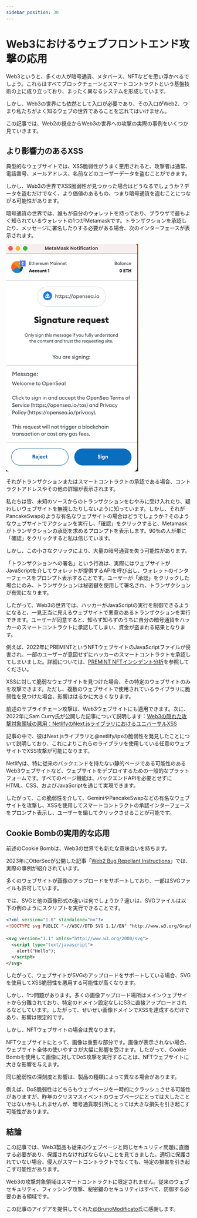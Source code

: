 ```yaml
---
sidebar_position: 30
---
```


# Web3におけるウェブフロントエンド攻撃の応用

Web3というと、多くの人が暗号通貨、メタバース、NFTなどを思い浮かべるでしょう。これらはすべてブロックチェーンとスマートコントラクトという基盤技術の上に成り立っており、まったく異なるシステムを形成しています。

しかし、Web3の世界にも依然として入口が必要であり、その入口がWeb2、つまり私たちがよく知るウェブの世界であることを忘れてはいけません。

この記事では、Web2の視点からWeb3の世界への攻撃の実際の事例をいくつか見ていきます。

## より影響力のあるXSS

典型的なウェブサイトでは、XSS脆弱性がうまく悪用されると、攻撃者は通常、電話番号、メールアドレス、名前などのユーザーデータを盗むことができます。

しかし、Web3の世界でXSS脆弱性が見つかった場合はどうなるでしょうか？データを盗むだけでなく、より価値のあるもの、つまり暗号通貨を盗むことにつながる可能性があります。

暗号通貨の世界では、誰もが自分のウォレットを持っており、ブラウザで最もよく知られているウォレットの1つがMetamaskです。トランザクションを承認したり、メッセージに署名したりする必要がある場合、次のインターフェースが表示されます。

![](./pics/30-01.png)

それがトランザクションまたはスマートコントラクトの承認である場合、コントラクトアドレスやその他の詳細が表示されます。

私たちは皆、未知のソースからのトランザクションをむやみに受け入れたり、疑わしいウェブサイトを無視したりしないように知っています。しかし、それがPancakeSwapのような有名なウェブサイトの場合はどうでしょうか？そのようなウェブサイトでアクションを実行し、「確認」をクリックすると、Metamaskがトランザクションの承認を求めるプロンプトを表示します。90％の人が単に「確認」をクリックすると私は信じています。

しかし、この小さなクリックにより、大量の暗号通貨を失う可能性があります。

「トランザクションへの署名」という行為は、実際にはウェブサイトがJavaScriptを介してウォレットが提供するAPIを呼び出し、ウォレットのインターフェースをプロンプト表示することです。ユーザーが「承認」をクリックした場合にのみ、トランザクションは秘密鍵を使用して署名され、トランザクションが有効になります。

したがって、Web3の世界では、ハッカーがJavaScriptの実行を制御できるようになると、一見正当に見えるウェブサイトで悪意のあるトランザクションを実行できます。ユーザーが同意すると、知らず知らずのうちに自分の暗号通貨をハッカーのスマートコントラクトに承認してしまい、資金が盗まれる結果となります。

例えば、2022年にPREMINTというNFTウェブサイトのJavaScriptファイルが侵害され、一部のユーザーが意図せずにハッカーのスマートコントラクトを承認してしまいました。詳細については、[PREMINT NFTインシデント分析](https://www.certik.com/resources/blog/77oaazrsx1mewnraJePYQI-premint-nft-incident-analysis)を参照してください。

XSSに対して脆弱なウェブサイトを見つけた場合、その特定のウェブサイトのみを攻撃できます。ただし、複数のウェブサイトで使用されているライブラリに脆弱性を見つけた場合、影響ははるかに大きくなります。

前述のサプライチェーン攻撃は、Web3ウェブサイトにも適用できます。次に、2022年にSam Curry氏が公開した記事について説明します：[Web3の隠れた攻撃対象領域の悪用：NetlifyのNext.jsライブラリにおけるユニバーサルXSS](https://samcurry.net/universal-xss-on-netlifys-next-js-library/)

記事の中で、彼はNext.jsライブラリと@netlify/ipxの脆弱性を発見したことについて説明しており、これによりこれらのライブラリを使用している任意のウェブサイトでXSS攻撃が可能になります。

Netlifyは、特に従来のバックエンドを持たない静的ページである可能性のあるWeb3ウェブサイトなど、ウェブサイトをデプロイするための一般的なプラットフォームです。すべてのページ機能は、バックエンドAPIを必要とせずにHTML、CSS、およびJavaScriptを通じて実現できます。

したがって、この脆弱性を介して、GeminiやPancakeSwapなどの有名なウェブサイトを攻撃し、XSSを使用してスマートコントラクトの承認インターフェースをプロンプト表示し、ユーザーを騙してクリックさせることが可能です。

## Cookie Bombの実用的な応用

前述のCookie Bombは、Web3の世界でも新たな意味合いを持ちます。

2023年にOtterSecが公開した記事「[Web2 Bug Repellant Instructions](https://osec.io/blog/2023-08-11-web2-bug-repellant-instructions)」では、実際の事例が紹介されています。

多くのウェブサイトが画像のアップロードをサポートしており、一部はSVGファイルも許可しています。

では、SVGと他の画像形式の違いは何でしょうか？違いは、SVGファイルは以下の例のようにスクリプトを実行できることです。

```svg
<?xml version="1.0" standalone="no"?>
<!DOCTYPE svg PUBLIC "-//W3C//DTD SVG 1.1//EN" "http://www.w3.org/Graphics/SVG/1.1/DTD/svg11.dtd">

<svg version="1.1" xmlns="http://www.w3.org/2000/svg">
  <script type="text/javascript">
    alert("Hello");
  </script>
</svg>
```

したがって、ウェブサイトがSVGのアップロードをサポートしている場合、SVGを使用してXSS脆弱性を悪用する可能性が高くなります。

しかし、1つ問題があります。多くの画像アップロード場所はメインウェブサイトから分離されており、特定のドメイン設定なしにS3に直接アップロードされるなどしています。したがって、せいぜい画像ドメインでXSSを達成するだけであり、影響は限定的です。

しかし、NFTウェブサイトの場合は異なります。

NFTウェブサイトにとって、画像は重要な部分です。画像が表示されない場合、ウェブサイト全体の使いやすさが大幅に影響を受けます。したがって、Cookie Bombを使用して画像に対してDoS攻撃を実行することは、NFTウェブサイトに大きな影響を与えます。

同じ脆弱性の深刻度と影響は、製品の種類によって異なる場合があります。

例えば、DoS脆弱性はどちらもウェブページを一時的にクラッシュさせる可能性がありますが、昨年のクリスマスイベントのウェブページにとっては大したことではないかもしれませんが、暗号通貨取引所にとっては大きな損失を引き起こす可能性があります。

## 結論

この記事では、Web3製品も従来のウェブページと同じセキュリティ問題に直面する必要があり、保護されなければならないことを見てきました。適切に保護されていない場合、侵入がスマートコントラクトでなくても、特定の損害を引き起こす可能性があります。

Web3の攻撃対象領域はスマートコントラクトに限定されません。従来のウェブセキュリティ、フィッシング攻撃、秘密鍵のセキュリティはすべて、防御する必要のある領域です。

この記事のアイデアを提供してくれた[@BrunoModificato](https://twitter.com/BrunoModificato)氏に感謝します。
